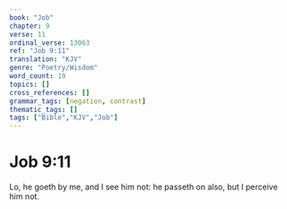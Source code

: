 ```yaml
---
book: "Job"
chapter: 9
verse: 11
ordinal_verse: 13063
ref: "Job 9:11"
translation: "KJV"
genre: "Poetry/Wisdom"
word_count: 19
topics: []
cross_references: []
grammar_tags: [negation, contrast]
thematic_tags: []
tags: ["Bible","KJV","Job"]
---
```


# Job 9:11

Lo, he goeth by me, and I see him not: he passeth on also, but I perceive him not.
